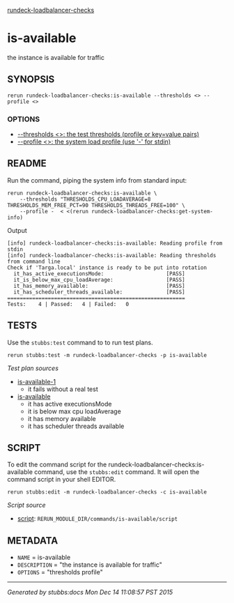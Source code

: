 [rundeck-loadbalancer-checks](../../index.html)
# is-available 

the instance is available for traffic

## SYNOPSIS

    rerun rundeck-loadbalancer-checks:is-available --thresholds <> --profile <>

### OPTIONS

* [    --thresholds <>: the test thresholds (profile or key=value pairs)](../../options/thresholds/index.html)
* [    --profile <>: the system load profile (use '-' for stdin)](../../options/profile/index.html)

## README

Run the command, piping the system info from standard input:	

	rerun rundeck-loadbalancer-checks:is-available \
		--thresholds "THRESHOLDS_CPU_LOADAVERAGE=8 THRESHOLDS_MEM_FREE_PCT=90 THRESHOLDS_THREADS_FREE=100" \
		--profile -  < <(rerun rundeck-loadbalancer-checks:get-system-info)

Output

	[info] rundeck-loadbalancer-checks:is-available: Reading profile from stdin
	[info] rundeck-loadbalancer-checks:is-available: Reading thresholds from command line
	Check if 'Targa.local' instance is ready to be put into rotation
	  it_has_active_executionsMode:                    [PASS]
	  it_is_below_max_cpu_loadAverage:                 [PASS]
	  it_has_memory_available:                         [PASS]
	  it_has_scheduler_threads_available:              [PASS]
	=========================================================
	Tests:    4 | Passed:   4 | Failed:   0

## TESTS

Use the `stubbs:test` command to to run test plans.

    rerun stubbs:test -m rundeck-loadbalancer-checks -p is-available

*Test plan sources*

* [is-available-1](../../tests/is-available-1.html)
  * it fails without a real test
* [is-available](../../tests/is-available.html)
  * it has active executionsMode
  * it is below max cpu loadAverage
  * it has memory available
  * it has scheduler threads available

## SCRIPT

To edit the command script for the rundeck-loadbalancer-checks:is-available command, 
use the `stubbs:edit`
command. It will open the command script in your shell EDITOR.

    rerun stubbs:edit -m rundeck-loadbalancer-checks -c is-available

*Script source*

* [script](script.html): `RERUN_MODULE_DIR/commands/is-available/script`

## METADATA

* `NAME` = is-available
* `DESCRIPTION` = "the instance is available for traffic"
* `OPTIONS` = "thresholds profile"

----

*Generated by stubbs:docs Mon Dec 14 11:08:57 PST 2015*

